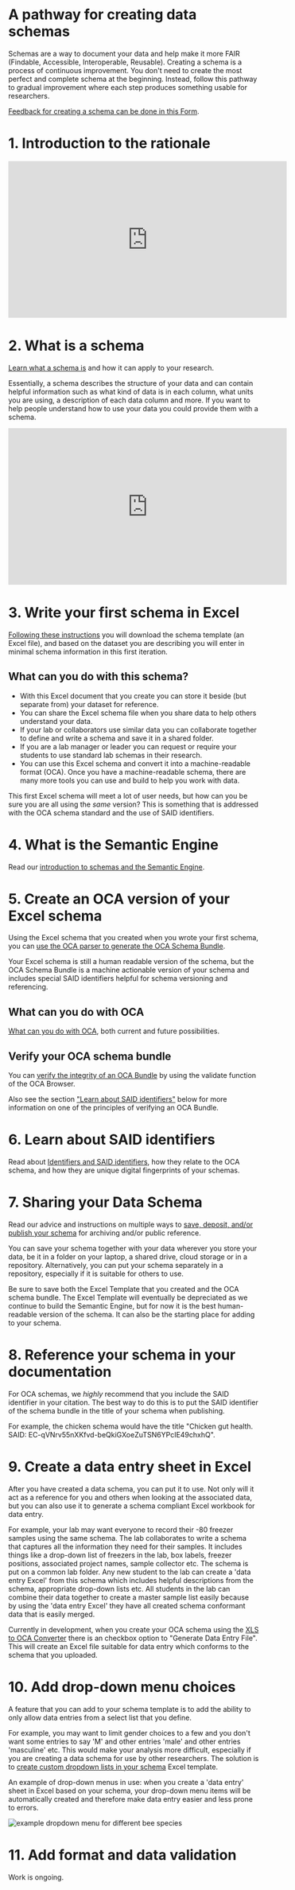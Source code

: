 # A pathway for creating data schemas

Schemas are a way to document your data and help make it more FAIR (Findable, Accessible, Interoperable, Reusable). Creating a schema is a process of continuous improvement. You don't need to create the most perfect and complete schema at the beginning. Instead, follow this pathway to gradual improvement where each step produces something usable for researchers.

[Feedback for creating a schema can be done in this Form](https://forms.office.com/Pages/ResponsePage.aspx?id=K6Fivq0soUml-oX08xVqfcxKJkze2nVHnEbvp9MCrIhUMjY3R0tTUDRTTU42RlBXMlAzRzdTSlo3RiQlQCN0PWcu).

# 1. Introduction to the rationale
<iframe width="560" height="315" src="https://www.youtube.com/embed/s4F1kEYeVEc" title="YouTube video player" frameborder="0" allow="accelerometer; autoplay; clipboard-write; encrypted-media; gyroscope; picture-in-picture" allowfullscreen></iframe>

# 2. What is a schema

[Learn what a schema is](what_is_a_schema.md) and how it can apply to your research.

Essentially, a schema describes the structure of your data and can contain helpful information such as what kind of data is in each column, what units you are using, a description of each data column and more. If you want to help people understand how to use your data you could provide them with a schema.
<iframe width="560" height="315" src="https://www.youtube.com/embed/r8VIIBWmL_k" title="YouTube video player" frameborder="0" allow="accelerometer; autoplay; clipboard-write; encrypted-media; gyroscope; picture-in-picture; web-share" allowfullscreen></iframe>

# 3. Write your first schema in Excel

[Following these instructions](create_first_schema.md) you will download the schema template (an Excel file), and based on the dataset you are describing you will enter in minimal schema information in this first iteration.

## What can you do with this schema?
* With this Excel document that you create you can store it beside (but separate from) your dataset for reference. 
* You can share the Excel schema file when you share data to help others understand your data.
* If your lab or collaborators use similar data you can collaborate together to define and write a schema and save it in a shared folder.
* If you are a lab manager or leader you can request or require your students to use standard lab schemas in their research.
* You can use this Excel schema and convert it into a machine-readable format (OCA). Once you have a machine-readable schema, there are many more tools you can use and build to help you work with data.

This first Excel schema will meet a lot of user needs, but how can you be sure you are all using the *same* version? This is something that is addressed with the OCA schema standard and the use of SAID identifiers.

# 4. What is the Semantic Engine

Read our [introduction to schemas and the Semantic Engine](semantic_engine.md).

# 5. Create an OCA version of your Excel schema

Using the Excel schema that you created when you wrote your first schema, you can [use the OCA parser to generate the OCA Schema Bundle](parse_OCA_schema.md).

Your Excel schema is still a human readable version of the schema, but the OCA Schema Bundle is a machine actionable version of your schema and includes special SAID identifiers helpful for schema versioning and referencing.

## What can you do with OCA

[What can you do with OCA](what_can_you_do_with_OCA.md), both current and future possibilities.

## Verify your OCA schema bundle

You can [verify the integrity of an OCA Bundle](verify_OCA_bundle.md) by using the validate function of the OCA Browser. 

Also see the section ["Learn about SAID identifiers"](#6-learn-about-said-identifiers) below for more information on one of the principles of verifying an OCA Bundle.

# 6. Learn about SAID identifiers

Read about [Identifiers and SAID identifiers](identifiers_and_saids.md), how they relate to the OCA schema, and how they are unique digital fingerprints of your schemas.

# 7. Sharing your Data Schema

Read our advice and instructions on multiple ways to [save, deposit, and/or publish your schema](deposit_schema.md) for archiving and/or public reference.

You can save your schema together with your data wherever you store your data, be it in a folder on your laptop, a shared drive, cloud storage or in a repository. Alternatively, you can put your schema separately in a repository, especially if it is suitable for others to use.

Be sure to save both the Excel Template that you created and the OCA schema bundle. The Excel Template will eventually be depreciated as we continue to build the Semantic Engine, but for now it is the best human-readable version of the schema. It can also be the starting place for adding to your schema.

# 8. Reference your schema in your documentation

For OCA schemas, we *highly* recommend that you include the SAID identifier in your citation. The best way to do this is to put the SAID identifier of the schema bundle in the title of your schema when publishing. 

For example, the chicken schema would have the title "Chicken gut health. SAID: EC-qVNrv55nXKfvd-beQkiGXoeZuTSN6YPcIE49chxhQ".

# 9. Create a data entry sheet in Excel

After you have created a data schema, you can put it to use. Not only will it act as a reference for you and others when looking at the associated data, but you can also use it to generate a schema compliant Excel workbook for data entry.

For example, your lab may want everyone to record their -80 freezer samples using the same schema. The lab collaborates to write a schema that captures all the information they need for their samples. It includes things like a drop-down list of freezers in the lab, box labels, freezer positions, associated project names, sample collector etc.  The schema is put on a common lab folder. Any new student to the lab can create a 'data entry Excel' from this schema which includes helpful descriptions from the schema, appropriate drop-down lists etc. All students in the lab can combine their data together to create a master sample list easily because by using the 'data entry Excel' they have all created schema conformant data that is easily merged.

Currently in development, when you create your OCA schema using the [XLS to OCA Converter](https://browser.oca.argo.colossi.network/#/) there is an checkbox option 
to "Generate Data Entry File". This will create an Excel file suitable for data entry which conforms to the schema that you uploaded.

# 10. Add drop-down menu choices

A feature that you can add to your schema template is to add the ability to only allow data entries from a select list that you define.

For example, you may want to limit gender choices to a few and you don't want some entries to say 'M' and other entries 'male' and other entries 'masculine' etc. This would make your analysis more difficult, especially if you are creating a data schema for use by other researchers. The solution is to [create custom dropdown lists in your schema](drop_down_list_instructions.md) Excel template.

An example of drop-down menus in use: when you create a 'data entry' sheet in Excel based on your schema, your drop-down menu items will be automatically created and therefore make data entry easier and less prone to errors.

![example dropdown menu for different bee species](/pictures/Bee_drop_down_example.PNG)

# 11. Add format and data validation 

Work is ongoing.
